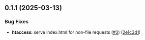 ## 0.1.1 (2025-03-13)

### Bug Fixes

* **htaccess:** serve index.html for non-file requests ([#3](https://github.com/Shuudy/disgame-client/issues/3)) ([2e1c3d1](https://github.com/Shuudy/disgame-client/commit/2e1c3d1a9e5fc78db2ad03598e890a66a6442dbe))